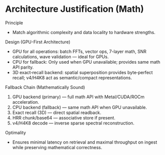 Architecture Justification (Math)
=================================

Principle
- Match algorithmic complexity and data locality to hardware strengths.

Design (GPU-First Architecture)
- GPU for all operations: batch FFTs, vector ops, 7-layer math, SNR calculations, wave validation — ideal for GPUs.
- CPU for fallback: Only used when GPU unavailable; provides same math API parity.
- 3D exact‑recall backend: spatial superposition provides byte‑perfect recall; v4/H4K8 act as semantic/compact representations.

Fallback Chain (Mathematically Sound)
1) GPU backend (primary) — full math API with Metal/CUDA/ROCm acceleration.
2) CPU backend (fallback) — same math API when GPU unavailable.
3) Exact recall (3D) — direct spatial readback.
4) HRR chunk/base64 — associative store if present.
5) v4/H4K8 decode — inverse sparse spectral reconstruction.

Optimality
- Ensures minimal latency on retrieval and maximal throughput on ingest while preserving mathematical correctness.

